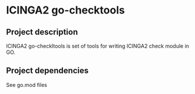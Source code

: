 # ICINGA2 go-checktools
## Project description
ICINGA2 go-checkltools is set of tools for writing ICINGA2 check module in GO.

## Project dependencies
See go.mod files
